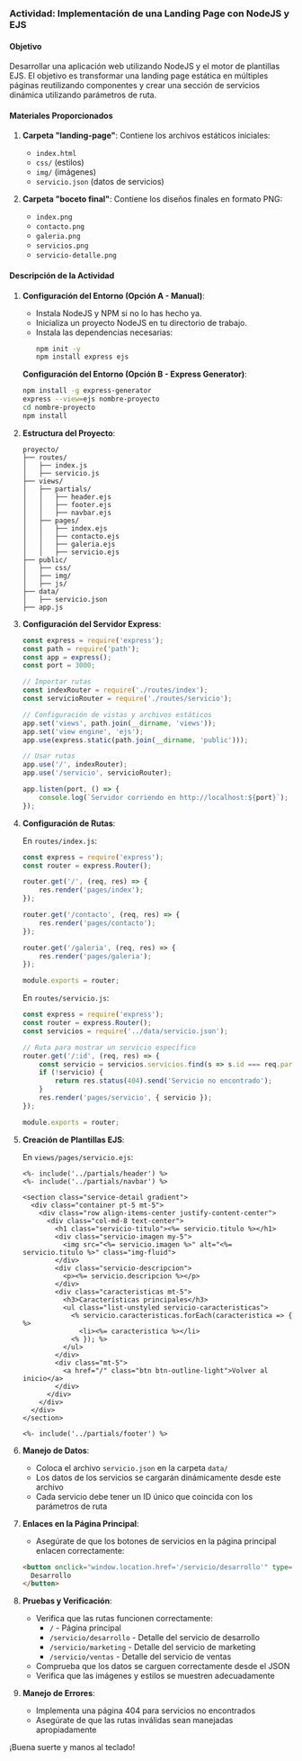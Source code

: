 ### Actividad: Implementación de una Landing Page con NodeJS y EJS

#### Objetivo
Desarrollar una aplicación web utilizando NodeJS y el motor de plantillas EJS. El objetivo es transformar una landing page estática en múltiples páginas reutilizando componentes y crear una sección de servicios dinámica utilizando parámetros de ruta.

#### Materiales Proporcionados
1. **Carpeta "landing-page"**: Contiene los archivos estáticos iniciales:
   - `index.html`
   - `css/` (estilos)
   - `img/` (imágenes)
   - `servicio.json` (datos de servicios)

2. **Carpeta "boceto final"**: Contiene los diseños finales en formato PNG:
   - `index.png`
   - `contacto.png`
   - `galeria.png`
   - `servicios.png`
   - `servicio-detalle.png`

#### Descripción de la Actividad

1. **Configuración del Entorno (Opción A - Manual)**:
   - Instala NodeJS y NPM si no lo has hecho ya.
   - Inicializa un proyecto NodeJS en tu directorio de trabajo.
   - Instala las dependencias necesarias:
     ```bash
     npm init -y
     npm install express ejs
     ```

   **Configuración del Entorno (Opción B - Express Generator)**:
   ```bash
   npm install -g express-generator
   express --view=ejs nombre-proyecto
   cd nombre-proyecto
   npm install
   ```

2. **Estructura del Proyecto**:
   ```
   proyecto/
   ├── routes/
   │   ├── index.js
   │   ├── servicio.js
   ├── views/
   │   ├── partials/
   │   │   ├── header.ejs
   │   │   ├── footer.ejs
   │   │   ├── navbar.ejs
   │   ├── pages/
   │   │   ├── index.ejs
   │   │   ├── contacto.ejs
   │   │   ├── galeria.ejs
   │   │   ├── servicio.ejs
   ├── public/
   │   ├── css/
   │   ├── img/
   │   ├── js/
   ├── data/
   │   ├── servicio.json
   ├── app.js
   ```

3. **Configuración del Servidor Express**:
   ```javascript
   const express = require('express');
   const path = require('path');
   const app = express();
   const port = 3000;

   // Importar rutas
   const indexRouter = require('./routes/index');
   const servicioRouter = require('./routes/servicio');

   // Configuración de vistas y archivos estáticos
   app.set('views', path.join(__dirname, 'views'));
   app.set('view engine', 'ejs');
   app.use(express.static(path.join(__dirname, 'public')));

   // Usar rutas
   app.use('/', indexRouter);
   app.use('/servicio', servicioRouter);

   app.listen(port, () => {
       console.log(`Servidor corriendo en http://localhost:${port}`);
   });
   ```

4. **Configuración de Rutas**:
   
   En `routes/index.js`:
   ```javascript
   const express = require('express');
   const router = express.Router();

   router.get('/', (req, res) => {
       res.render('pages/index');
   });

   router.get('/contacto', (req, res) => {
       res.render('pages/contacto');
   });

   router.get('/galeria', (req, res) => {
       res.render('pages/galeria');
   });

   module.exports = router;
   ```

   En `routes/servicio.js`:
   ```javascript
   const express = require('express');
   const router = express.Router();
   const servicios = require('../data/servicio.json');

   // Ruta para mostrar un servicio específico
   router.get('/:id', (req, res) => {
       const servicio = servicios.servicios.find(s => s.id === req.params.id);
       if (!servicio) {
           return res.status(404).send('Servicio no encontrado');
       }
       res.render('pages/servicio', { servicio });
   });

   module.exports = router;
   ```

5. **Creación de Plantillas EJS**:

   En `views/pages/servicio.ejs`:
   ```ejs
   <%- include('../partials/header') %>
   <%- include('../partials/navbar') %>

   <section class="service-detail gradient">
     <div class="container pt-5 mt-5">
       <div class="row align-items-center justify-content-center">
         <div class="col-md-8 text-center">
           <h1 class="servicio-titulo"><%= servicio.titulo %></h1>
           <div class="servicio-imagen my-5">
             <img src="<%= servicio.imagen %>" alt="<%= servicio.titulo %>" class="img-fluid">
           </div>
           <div class="servicio-descripcion">
             <p><%= servicio.descripcion %></p>
           </div>
           <div class="caracteristicas mt-5">
             <h3>Características principales</h3>
             <ul class="list-unstyled servicio-caracteristicas">
               <% servicio.caracteristicas.forEach(caracteristica => { %>
                 <li><%= caracteristica %></li>
               <% }); %>
             </ul>
           </div>
           <div class="mt-5">
             <a href="/" class="btn btn-outline-light">Volver al inicio</a>
           </div>
         </div>
       </div>
     </div>
   </section>

   <%- include('../partials/footer') %>
   ```

6. **Manejo de Datos**:
   - Coloca el archivo `servicio.json` en la carpeta `data/`
   - Los datos de los servicios se cargarán dinámicamente desde este archivo
   - Cada servicio debe tener un ID único que coincida con los parámetros de ruta

7. **Enlaces en la Página Principal**:
   - Asegúrate de que los botones de servicios en la página principal enlacen correctamente:
   ```html
   <button onclick="window.location.href='/servicio/desarrollo'" type="button" class="btn btn-outline-warning">
     Desarrollo
   </button>
   ```

8. **Pruebas y Verificación**:
   - Verifica que las rutas funcionen correctamente:
     - `/` - Página principal
     - `/servicio/desarrollo` - Detalle del servicio de desarrollo
     - `/servicio/marketing` - Detalle del servicio de marketing
     - `/servicio/ventas` - Detalle del servicio de ventas
   - Comprueba que los datos se carguen correctamente desde el JSON
   - Verifica que las imágenes y estilos se muestren adecuadamente

9. **Manejo de Errores**:
   - Implementa una página 404 para servicios no encontrados
   - Asegúrate de que las rutas inválidas sean manejadas apropiadamente

¡Buena suerte y manos al teclado!
